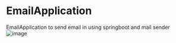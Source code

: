 # EmailApplication
EmailApplication to send email in using springboot and mail sender <br>
![image](https://github.com/user-attachments/assets/8be21d52-91a6-4992-8865-ff87b9b5bd79)
